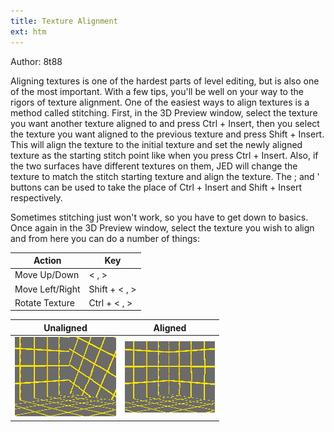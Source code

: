 ```yaml
---
title: Texture Alignment
ext: htm
---
```


Author: 8t88

Aligning textures is one of the hardest parts of level editing, but is
also one of the most important. With a few tips, you'll be well on your
way to the rigors of texture alignment. One of the easiest ways to align
textures is a method called stitching. First, in the 3D Preview window,
select the texture you want another texture aligned to and press Ctrl +
Insert, then you select the texture you want aligned to the previous
texture and press Shift + Insert. This will align the texture to the
initial texture and set the newly aligned texture as the starting stitch
point like when you press Ctrl + Insert. Also, if the two surfaces have
different textures on them, JED will change the texture to match the
stitch starting texture and align the texture. The ; and ' buttons can
be used to take the place of Ctrl + Insert and Shift + Insert
respectively.  

Sometimes stitching just won't work, so you have to get down to
basics. Once again in the 3D Preview window, select the texture you wish
to align and from here you can do a number of things:  
  

<div class="cheat-table" markdown=1>

|     Action      |  Key           |
| --------------- | -------------- |
| Move Up/Down    | < , \>        |
| Move Left/Right | Shift + < , \> |
| Rotate Texture  | Ctrl + < , \>  |

</div>

<div class="cheat-table" markdown=1>

| Unaligned | Aligned |
| ----------|---------|
|![](images/tex1.gif) |![](images/tex2.gif) |

</div>

